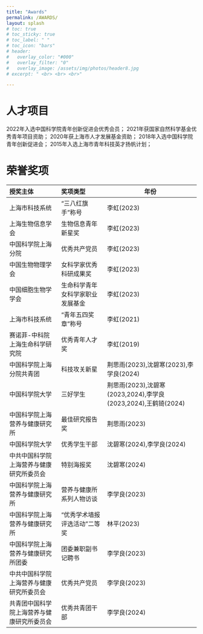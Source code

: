 ```yaml
---
title: "Awards"
permalink: /AWARDS/
layout: splash
# toc: true
# toc_sticky: true
# toc_label: " "
# toc_icon: "bars"
# header:
#   overlay_color: "#000"
#   overlay_filter: "0"
#   overlay_image: /assets/img/photos/header8.jpg
# excerpt: " <br> <br> <br>"

---
```


# 人才项目

2022年入选中国科学院青年创新促进会优秀会员；
2021年获国家自然科学基金优秀青年项目资助；
2020年获上海市人才发展基金资助；
2018年入选中国科学院青年创新促进会；
2015年入选上海市青年科技英才扬帆计划；

# 荣誉奖项

| 授奖主体                  | 奖项类型             | 年份                                                |
| :-------------------- | :--------------- | ------------------------------------------------- |
| 上海市科技系统               | “三八红旗手”称号        | 李虹(2023)                                          |
| 上海生物信息学会              | 生物信息青年新星奖        | 李虹(2023)                                          |
| 中国科学院上海分院             | 优秀共产党员           | 李虹(2023)                                          |
| 中国生物物理学会              | 女科学家优秀科研成果奖      | 李虹(2023)                                          |
| 中国细胞生物学学会             | 生命科学青年女科学家职业发展基金 | 李虹(2023)                                          |
| 上海市科技系统               | “青年五四奖章”称号       | 李虹(2021)                                          |
| 赛诺菲-中科院上海生命科学研究院      | 优秀青年人才奖          | 李虹(2019)                                          |
| 中国科学院上海分院共青团          | 科技攻关新星           | 荆思雨(2023),沈碧寒(2023),李学良(2024)                     |
| 中国科学院大学               | 三好学生             | 荆思雨(2023),沈碧寒(2023,2024),李学良(2023,2024),王鹤锜(2024) |
| 中国科学院上海营养与健康研究所       | 最佳研究报告奖          | 荆思雨(2023)                                         |
| 中国科学院大学               | 优秀学生干部           | 沈碧寒(2024),李学良(2024)                               |
| 中共中国科学院上海营养与健康研究所委员会  | 特别海报奖            | 沈碧寒(2024)                                         |
| 中国科学院上海营养与健康研究所       | 营养与健康所系列人物访谈     | 李学良(2023)                                         |
| 中国科学院上海营养与健康研究所       | “优秀学术墙报评选活动”二等奖  | 林平(2023)                                          |
| 中国科学院上海营养与健康研究所团委     | 团委兼职副书记聘书        | 李学良(2023)                                         |
| 中共中国科学院上海营养与健康研究所委员会  | 优秀共产党员           | 李学良(2023)                                         |
| 共青团中国科学院上海营养与健康研究所委员会 | 优秀共青团干部          | 李学良(2024)                                         |
